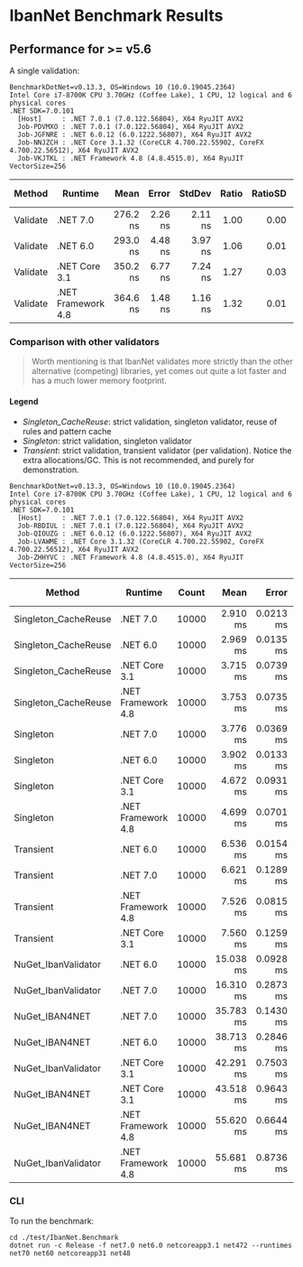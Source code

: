 # IbanNet Benchmark Results

## Performance for >= v5.6

A single validation:

```
BenchmarkDotNet=v0.13.3, OS=Windows 10 (10.0.19045.2364)
Intel Core i7-8700K CPU 3.70GHz (Coffee Lake), 1 CPU, 12 logical and 6 physical cores
.NET SDK=7.0.101
  [Host]     : .NET 7.0.1 (7.0.122.56804), X64 RyuJIT AVX2
  Job-PDVMXO : .NET 7.0.1 (7.0.122.56804), X64 RyuJIT AVX2
  Job-JGFNRE : .NET 6.0.12 (6.0.1222.56807), X64 RyuJIT AVX2
  Job-NNJZCH : .NET Core 3.1.32 (CoreCLR 4.700.22.55902, CoreFX 4.700.22.56512), X64 RyuJIT AVX2
  Job-VKJTKL : .NET Framework 4.8 (4.8.4515.0), X64 RyuJIT VectorSize=256
```

|   Method |            Runtime |     Mean |   Error |  StdDev | Ratio | RatioSD |   Gen0 | Allocated | Alloc Ratio |
|--------- |------------------- |---------:|--------:|--------:|------:|--------:|-------:|----------:|------------:|
| Validate |           .NET 7.0 | 276.2 ns | 2.26 ns | 2.11 ns |  1.00 |    0.00 | 0.0277 |     176 B |        1.00 |
| Validate |           .NET 6.0 | 293.0 ns | 4.48 ns | 3.97 ns |  1.06 |    0.01 | 0.0277 |     176 B |        1.00 |
| Validate |      .NET Core 3.1 | 350.2 ns | 6.77 ns | 7.24 ns |  1.27 |    0.03 | 0.0277 |     176 B |        1.00 |
| Validate | .NET Framework 4.8 | 364.6 ns | 1.48 ns | 1.16 ns |  1.32 |    0.01 | 0.0277 |     177 B |        1.01 |


### Comparison with other validators

> Worth mentioning is that IbanNet validates more strictly than the other alternative (competing) libraries, yet comes out quite a lot faster and has a much lower memory footprint.

#### Legend

- *Singleton_CacheReuse*: strict validation, singleton validator, reuse of rules and pattern cache
- *Singleton*: strict validation, singleton validator
- *Transient*: strict validation, transient validator (per validation). Notice the extra allocations/GC. This is not recommended, and purely for demonstration.

```
BenchmarkDotNet=v0.13.3, OS=Windows 10 (10.0.19045.2364)
Intel Core i7-8700K CPU 3.70GHz (Coffee Lake), 1 CPU, 12 logical and 6 physical cores
.NET SDK=7.0.101
  [Host]     : .NET 7.0.1 (7.0.122.56804), X64 RyuJIT AVX2
  Job-RBDIUL : .NET 7.0.1 (7.0.122.56804), X64 RyuJIT AVX2
  Job-QIOUZG : .NET 6.0.12 (6.0.1222.56807), X64 RyuJIT AVX2
  Job-LVAWME : .NET Core 3.1.32 (CoreCLR 4.700.22.55902, CoreFX 4.700.22.56512), X64 RyuJIT AVX2
  Job-ZHHYVC : .NET Framework 4.8 (4.8.4515.0), X64 RyuJIT VectorSize=256
```

|               Method |            Runtime | Count |      Mean |     Error |    StdDev |    Median | Ratio | RatioSD |      Gen0 | Allocated | Alloc Ratio |
|--------------------- |------------------- |------ |----------:|----------:|----------:|----------:|------:|--------:|----------:|----------:|------------:|
| Singleton_CacheReuse |           .NET 7.0 | 10000 |  2.910 ms | 0.0213 ms | 0.0228 ms |  2.902 ms |  0.77 |    0.01 |  277.3438 |   1.68 MB |        0.99 |
| Singleton_CacheReuse |           .NET 6.0 | 10000 |  2.969 ms | 0.0135 ms | 0.0119 ms |  2.965 ms |  0.79 |    0.01 |  277.3438 |   1.68 MB |        0.99 |
| Singleton_CacheReuse |      .NET Core 3.1 | 10000 |  3.715 ms | 0.0739 ms | 0.1476 ms |  3.628 ms |  1.01 |    0.05 |  277.3438 |   1.68 MB |        0.99 |
| Singleton_CacheReuse | .NET Framework 4.8 | 10000 |  3.753 ms | 0.0735 ms | 0.1054 ms |  3.727 ms |  1.01 |    0.02 |  277.3438 |   1.68 MB |        0.99 |
|            Singleton |           .NET 7.0 | 10000 |  3.776 ms | 0.0369 ms | 0.0328 ms |  3.764 ms |  1.00 |    0.00 |  281.2500 |    1.7 MB |        1.00 |
|            Singleton |           .NET 6.0 | 10000 |  3.902 ms | 0.0133 ms | 0.0111 ms |  3.902 ms |  1.03 |    0.01 |  281.2500 |    1.7 MB |        1.00 |
|            Singleton |      .NET Core 3.1 | 10000 |  4.672 ms | 0.0931 ms | 0.1749 ms |  4.656 ms |  1.27 |    0.04 |  281.2500 |    1.7 MB |        1.00 |
|            Singleton | .NET Framework 4.8 | 10000 |  4.699 ms | 0.0701 ms | 0.0656 ms |  4.682 ms |  1.25 |    0.02 |  281.2500 |   1.71 MB |        1.00 |
|            Transient |           .NET 6.0 | 10000 |  6.536 ms | 0.0154 ms | 0.0129 ms |  6.533 ms |  1.73 |    0.01 | 1250.0000 |    7.5 MB |        4.40 |
|            Transient |           .NET 7.0 | 10000 |  6.621 ms | 0.1289 ms | 0.1142 ms |  6.598 ms |  1.75 |    0.04 | 1250.0000 |    7.5 MB |        4.40 |
|            Transient | .NET Framework 4.8 | 10000 |  7.526 ms | 0.0815 ms | 0.0763 ms |  7.497 ms |  1.99 |    0.03 | 1273.4375 |   7.68 MB |        4.51 |
|            Transient |      .NET Core 3.1 | 10000 |  7.560 ms | 0.1259 ms | 0.1116 ms |  7.522 ms |  2.00 |    0.04 | 1250.0000 |    7.5 MB |        4.40 |
|  NuGet_IbanValidator |           .NET 6.0 | 10000 | 15.038 ms | 0.0928 ms | 0.0725 ms | 15.014 ms |  3.98 |    0.03 | 3546.8750 |  21.24 MB |       12.47 |
|  NuGet_IbanValidator |           .NET 7.0 | 10000 | 16.310 ms | 0.2873 ms | 0.2950 ms | 16.170 ms |  4.33 |    0.11 | 3531.2500 |  21.24 MB |       12.47 |
|       NuGet_IBAN4NET |           .NET 7.0 | 10000 | 35.783 ms | 0.1430 ms | 0.1268 ms | 35.783 ms |  9.48 |    0.08 | 1714.2857 |  10.48 MB |        6.15 |
|       NuGet_IBAN4NET |           .NET 6.0 | 10000 | 38.713 ms | 0.2846 ms | 0.2523 ms | 38.619 ms | 10.25 |    0.12 | 1692.3077 |  10.48 MB |        6.15 |
|  NuGet_IbanValidator |      .NET Core 3.1 | 10000 | 42.291 ms | 0.7503 ms | 1.3530 ms | 41.826 ms | 11.40 |    0.54 | 8545.4545 |  51.14 MB |       30.03 |
|       NuGet_IBAN4NET |      .NET Core 3.1 | 10000 | 43.518 ms | 0.9643 ms | 2.8280 ms | 41.949 ms | 11.40 |    0.46 | 1692.3077 |  10.48 MB |        6.15 |
|       NuGet_IBAN4NET | .NET Framework 4.8 | 10000 | 55.620 ms | 0.6644 ms | 0.5890 ms | 55.308 ms | 14.73 |    0.16 | 2000.0000 |  12.38 MB |        7.27 |
|  NuGet_IbanValidator | .NET Framework 4.8 | 10000 | 55.681 ms | 0.8736 ms | 0.8172 ms | 55.684 ms | 14.77 |    0.20 | 6900.0000 |  41.89 MB |       24.60 |

### CLI

To run the benchmark:
```
cd ./test/IbanNet.Benchmark
dotnet run -c Release -f net7.0 net6.0 netcoreapp3.1 net472 --runtimes net70 net60 netcoreapp31 net48
```
